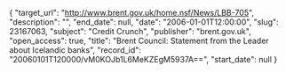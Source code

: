 {
  "target_url": "http://www.brent.gov.uk/home.nsf/News/LBB-705", 
  "description": "", 
  "end_date": null, 
  "date": "2006-01-01T12:00:00", 
  "slug": 23167063, 
  "subject": "Credit Crunch", 
  "publisher": "brent.gov.uk", 
  "open_access": true, 
  "title": "Brent Council: Statement from the Leader about Icelandic banks", 
  "record_id": "20060101T120000/vM0KOJb1L6MeKZEgM5937A==", 
  "start_date": null
}

